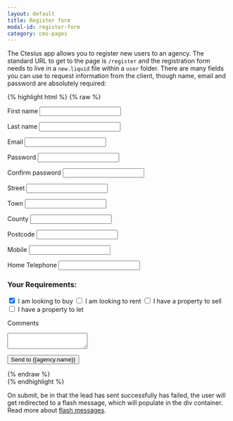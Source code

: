 ```yaml
---
layout: default
title: Register form
modal-id: register-form
category: cms-pages
---
```

The Ctesius app allows you to register new users to an agency. The standard URL to get to the page is ``/register`` and the registration form needs to live in a ``new.liquid`` file within a ``user`` folder. There are many fields you can use to request information from the client, though name, email and password are absolutely required:

{% highlight html %}
{% raw %}

<form class="clearfix new" action="/user" method="post">

 <input type="hidden" value="{{agency.agency_id}}" name="client[agency_id]">                    
 <div id='form_error'></div>
                         
 <label class="text" for="client[first_name]">First name</label>
  <input id="client[first_name]" name="client[first_name]" type="text">

 <label class="text" for="client[last_name]">Last name</label>
  <input id="client[last_name]" name="client[last_name]" type="text">

 <label class="text" for="client[email]">Email</label>
  <input id="client[email]" name="client[email]" type="email">

 <label class="text" for="client[password]">Password</label>
  <input id="client[password]" name="client[password]" type="password">

 <label class="text" for="client[password_confirmation]">Confirm password</label>
  <input id="client[password_confirmation]" type="password" name='client[password_confirmation]'>

 <label class="text" for="client[street_address]">Street</label>
  <input id="client[street_address]" name="client[street_address]" type="text">

 <label class="text" for="client[town]">Town</label>
  <input id="client[town]" name="client[town]" type="text">

 <label class="text" for="client[county]">County</label>
  <input id="client[county]" name="client[county]" type="text">

 <label class="text" for="client[postcode]">Postcode</label>
  <input id="client[postcode]" name="client[postcode]" type="text">

 <label class="text" for="client[tel_mobile]">Mobile</label>
  <input id="client[tel_mobile]" name="client[tel_mobile]" type="text">

 <label class="text" for="client[tel_home]">Home Telephone</label>
  <input id="client[tel_home]" name="client[tel_home]" type="text">
                       
 <h3>Your Requirements:</h3>

 <input id="client[is_sales_applicant_at]" name="client[is_sales_applicant_at]" type="checkbox" checked="checked">
  <label class="check" for="client[is_sales_applicant_at]">I am looking to buy</label>

 <input id="client[is_lettings_applicant_at]" name="client[is_lettings_applicant_at]" type="checkbox">
  <label class="check" for="client[is_lettings_applicant_at]">I am looking to rent</label>

 <input id="client[is_vendor_at]" name="client[is_vendor_at]" type="checkbox">
  <label class="check" for="client[is_vendor_at]">I have a property to sell</label>

 <input id="client[is_landlord_at]" name="client[is_landlord_at]" type="checkbox">
  <label class="check" for="client[is_landlord_at]">I have a property to let</label>

 <label for="lead[message]">Comments</label>
  <textarea id="message" name="lead[message]"></textarea>

 <button type="submit" id="contact_form_button">Send to {{agency.name}}</button>

</form>
             
{% endraw %}           
{% endhighlight %}    

On submit, be in that the lead has sent successfully has failed, the user will get redirected to a flash message, which will populate in the div container. Read more about [flash messages](/application-and-homepage/#flash-messages).

